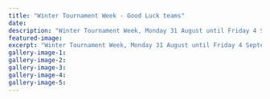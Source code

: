 ```yaml
---
title: "Winter Tournament Week - Good Luck teams"
date: 
description: "Winter Tournament Week, Monday 31 August until Friday 4 September. Good Luck WHS teams!"
featured-image: 
excerpt: "Winter Tournament Week, Monday 31 August until Friday 4 September. Good Luck WHS teams!"
gallery-image-1: 
gallery-image-2: 
gallery-image-3: 
gallery-image-4: 
gallery-image-5: 
---
```

